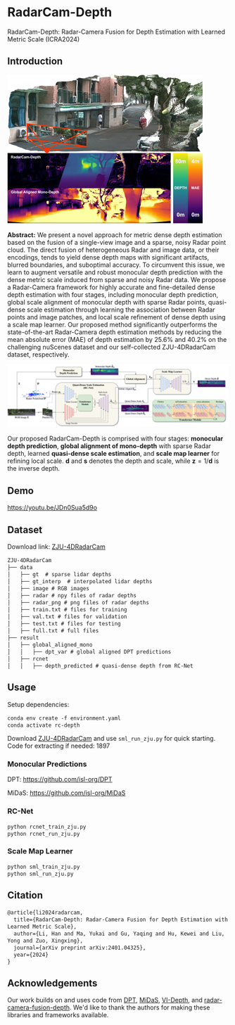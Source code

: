 # RadarCam-Depth

RadarCam-Depth: Radar-Camera Fusion for Depth Estimation with Learned Metric Scale (ICRA2024)

## Introduction

<img src="assets/cover.png" alt="cover" style="zoom:50%;" />

**Abstract:** We present a novel approach for metric dense depth estimation based on the fusion of a single-view image and a sparse, noisy Radar point cloud. The direct fusion of heterogeneous Radar and image data, or their encodings, tends to yield dense depth maps with significant artifacts, blurred boundaries, and suboptimal accuracy. To circumvent this issue, we learn to augment versatile and robust monocular depth prediction with the dense metric scale induced from sparse and noisy Radar data. We propose a Radar-Camera framework for highly accurate and fine-detailed dense depth estimation with four stages, including monocular depth prediction, global scale alignment of monocular depth with sparse Radar points, quasi-dense scale estimation through learning the association between Radar points and image patches, and local scale refinement of dense depth using a scale map learner. Our proposed method significantly outperforms the state-of-the-art Radar-Camera depth estimation methods by reducing the mean absolute error (MAE) of depth estimation by 25.6% and 40.2% on the challenging nuScenes dataset and our self-collected ZJU-4DRadarCam dataset, respectively.



![pipeline](assets/pipeline.png)

Our proposed RadarCam-Depth is comprised with four stages: **monocular depth prediction**, **global alignment of mono-depth** with sparse Radar depth, learned **quasi-dense scale estimation**, and **scale map learner** for refining local scale. $\mathbf{d}$ and $\mathbf{s}$ denotes the depth and scale, while $\mathbf{z}=1/\mathbf{d}$ is the inverse depth.

## Demo

https://youtu.be/JDn0Sua5d9o

## Dataset

Download link: [ZJU-4DRadarCam](https://zjuteducn-my.sharepoint.com/:f:/g/personal/201706120314_zjut_edu_cn/EqBhqpZUrmRBvGhB1KqOp9oBlB1w_Vhbl9Z7qQ-oi8J0zg?e=xZZeOB)

```
ZJU-4DRadarCam
├── data
│   ├── gt  # sparse lidar depths
│   ├── gt_interp  # interpolated lidar depths
│   ├── image # RGB images
│   ├── radar # npy files of radar depths
│   ├── radar_png # png files of radar depths
│   ├── train.txt # files for training
│   ├── val.txt # files for validation
│   ├── test.txt # files for testing
│   ├── full.txt # full files
├── result
│   ├── global_aligned_mono
│   │   ├── dpt_var # global aligned DPT predictions
│   ├── rcnet
│   │   ├── depth_predicted # quasi-dense depth from RC-Net
```

## Usage

Setup dependencies:

```
conda env create -f environment.yaml
conda activate rc-depth
```

Download [ZJU-4DRadarCam](https://pan.baidu.com/s/1owUFYBisYJGkibHPRhkntg?pwd=1897) and use `sml_run_zju.py` for quick starting.
Code for extracting if needed: 1897

### Monocular Predictions
DPT:
https://github.com/isl-org/DPT

MiDaS:
https://github.com/isl-org/MiDaS

### RC-Net

```
python rcnet_train_zju.py
python rcnet_run_zju.py
```

### Scale Map Learner

```
python sml_train_zju.py
python sml_run_zju.py
```

## Citation

```
@article{li2024radarcam,
  title={RadarCam-Depth: Radar-Camera Fusion for Depth Estimation with Learned Metric Scale},
  author={Li, Han and Ma, Yukai and Gu, Yaqing and Hu, Kewei and Liu, Yong and Zuo, Xingxing},
  journal={arXiv preprint arXiv:2401.04325},
  year={2024}
}
```

## Acknowledgements

Our work builds on and uses code from [DPT](https://github.com/isl-org/DPT), [MiDaS](https://github.com/isl-org/MiDaS), [VI-Depth](https://github.com/isl-org/VI-Depth), and [radar-camera-fusion-depth](https://github.com/nesl/radar-camera-fusion-depth). We'd like to thank the authors for making these libraries and frameworks available.


